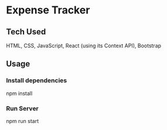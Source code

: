 # Expense Tracker

## Tech Used
HTML, CSS, JavaScript, React (using its Context API), Bootstrap

## Usage
### Install dependencies

npm install

### Run Server

npm run start
